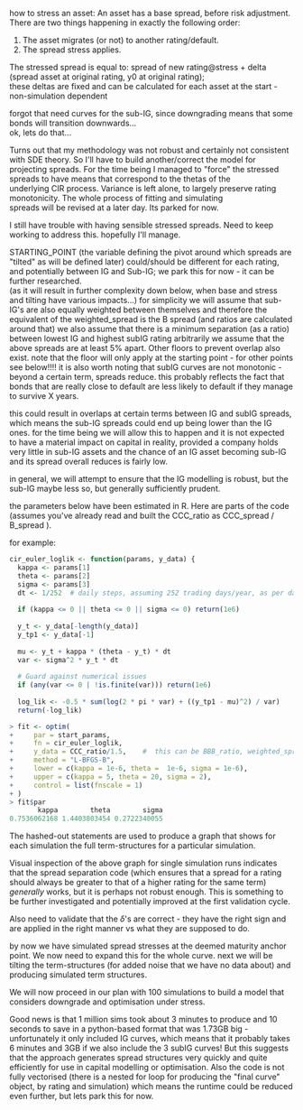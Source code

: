 
how to stress an asset: An asset has a base spread, before risk adjustment. There are two things happening in exactly the following order: 
 1. The asset migrates (or not) to another rating/default. 
 2. The spread stress applies. 

 The stressed spread is equal to: spread of new rating@stress + delta (spread asset at original rating, y0 at original rating);  
 these deltas are fixed and can be calculated for each asset at the start - non-simulation dependent  

 forgot that need curves for the sub-IG, since downgrading means that some bonds will transition downwards...  
 ok, lets do that...

 Turns out that my methodology was not robust and certainly not consistent with SDE theory. So I'll have to build another/correct the model for  
 projecting spreads. For the time being I managed to "force" the stressed spreads to have means that correspond to the thetas of the  
 underlying CIR process. Variance is left alone, to largely preserve rating monotonicity. The whole process of fitting and simulating  
 spreads will be revised at a later day. Its parked for now. 

 I still have trouble with having sensible stressed spreads. Need to keep working to address this. hopefully I'll manage. 



 STARTING_POINT (the variable defining the pivot around which spreads are "tilted" as will be defined later) could/should be different for each rating, and potentially between IG and Sub-IG; we park this for now - it can be further researched.  
 (as it will result in further complexity down below, when base and stress and tilting have various impacts...)
 for simplicity we will assume that sub-IG's are also equally weighted between themselves and therefore the 
 equivalent of the weighted_spread is the B spread (and ratios are calculated around that)
 we also assume that there is a minimum separation (as a ratio) between lowest IG and highest subIG rating 
 arbitrarily we assume that the above spreads are at least 5% apart. Other floors to prevent overlap also exist.
 note that the floor will only apply at the starting point - for other points see below!!!!
 it is also worth noting that subIG curves are not monotonic - beyond a certain term, spreads reduce. 
 this probably reflects the fact that bonds that are really close to default are less likely to default if they 
 manage to survive X years. 

 this  could result in overlaps at certain terms between IG and subIG spreads, which means the sub-IG spreads
 could end up being lower than the IG ones. for the time being we will allow this to happen and it is not expected
 to have a material impact on capital in reality, provided a company holds very little in sub-IG assets and the 
 chance of an IG asset becoming sub-IG and its spread overall reduces is fairly low. 
 
 in general, we will attempt to ensure that the IG modelling is robust, but the sub-IG maybe less so, but 
 generally sufficiently prudent.


  the parameters below have been estimated in R. Here are parts of the code (assumes you've already read and built the CCC_ratio as CCC_spread / B_spread ). 

for example: 
```r
cir_euler_loglik <- function(params, y_data) {
  kappa <- params[1]
  theta <- params[2]
  sigma <- params[3]
  dt <- 1/252  # daily steps, assuming 252 trading days/year, as per data source - modify as appropriate. 
  
  if (kappa <= 0 || theta <= 0 || sigma <= 0) return(1e6)
  
  y_t <- y_data[-length(y_data)]
  y_tp1 <- y_data[-1]
  
  mu <- y_t + kappa * (theta - y_t) * dt
  var <- sigma^2 * y_t * dt
  
  # Guard against numerical issues
  if (any(var <= 0 | !is.finite(var))) return(1e6)
  
  log_lik <- -0.5 * sum(log(2 * pi * var) + ((y_tp1 - mu)^2) / var)
  return(-log_lik)  

> fit <- optim(
+     par = start_params,
+     fn = cir_euler_loglik,
+     y_data = CCC_ratio/1.5,    #  this can be BBB_ratio, weighted_spread, etc; ensure the series has no NA values in it. 
+     method = "L-BFGS-B",
+     lower = c(kappa = 1e-6, theta =  1e-6, sigma = 1e-6),
+     upper = c(kappa = 5, theta = 20, sigma = 2),
+     control = list(fnscale = 1)
+ )
> fit$par
       kappa        theta        sigma 
0.7536062168 1.4403803454 0.2722340055 
```

The hashed-out statements are used to produce a graph that shows for each simulation the full term-structures for a particular simulation. 

Visual inspection of the above graph for single simulation runs indicates that the spread separation code (which ensures that a spread for a rating should always be greater to that of a higher rating for the same term) *generally* works, but it is perhaps not robust enough. This is something to be further investigated and potentially improved at the first validation cycle. 

Also need to validate that the $\delta$'s are correct - they have the right sign and are applied in the right manner vs what they are supposed to do. 

by now we have simulated spread stresses at the deemed maturity anchor point. We now need to expand this for the whole curve. 
next we will be tilting the term-structures (for added noise that we have no data about) and producing simulated term structures. 

We will now proceed in our plan with 100 simulations to build a model that considers downgrade and optimisation under stress.


Good news is that 1 million sims took about 3 minutes to produce and 10 seconds to save in a python-based format that was 1.73GB big - unfortunately it only included IG curves, which means that it probably takes 6 minutes and 3GB if we also include the 3 subIG curves! But this suggests that the approach generates spread structures very quickly and quite efficiently for use in capital modelling or optimisation. Also the code is not fully vectorised (there is a nested for loop for producing the "final curve" object, by rating and simulation) which means the runtime could be reduced even further, but lets park this for now. 
